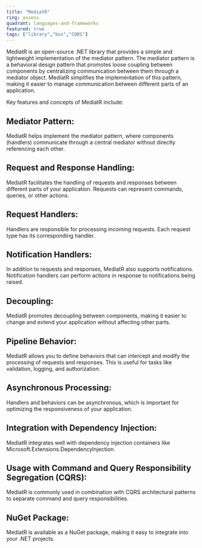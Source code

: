 ```yaml
---
title: "MediatR"
ring: assess
quadrant: languages-and-frameworks 
featured: true
tags: ["library","bus","CQRS"]
--- 
```

MediatR is an open-source .NET library that provides a simple and lightweight implementation of the mediator pattern. The mediator pattern is a behavioral design pattern that promotes loose coupling between components by centralizing communication between them through a mediator object. MediatR simplifies the implementation of this pattern, making it easier to manage communication between different parts of an application.

Key features and concepts of MediatR include:

## Mediator Pattern: 
MediatR helps implement the mediator pattern, where components (handlers) communicate through a central mediator without directly referencing each other.

## Request and Response Handling: 
MediatR facilitates the handling of requests and responses between different parts of your application. Requests can represent commands, queries, or other actions.

## Request Handlers: 
Handlers are responsible for processing incoming requests. Each request type has its corresponding handler.

## Notification Handlers: 
In addition to requests and responses, MediatR also supports notifications. Notification handlers can perform actions in response to notifications being raised.

## Decoupling: 
MediatR promotes decoupling between components, making it easier to change and extend your application without affecting other parts.

## Pipeline Behavior: 
MediatR allows you to define behaviors that can intercept and modify the processing of requests and responses. This is useful for tasks like validation, logging, and authorization.

## Asynchronous Processing: 
Handlers and behaviors can be asynchronous, which is important for optimizing the responsiveness of your application.

## Integration with Dependency Injection: 
MediatR integrates well with dependency injection containers like Microsoft.Extensions.DependencyInjection.

## Usage with Command and Query Responsibility Segregation (CQRS): 
MediatR is commonly used in combination with CQRS architectural patterns to separate command and query responsibilities.

## NuGet Package: 
MediatR is available as a NuGet package, making it easy to integrate into your .NET projects.
